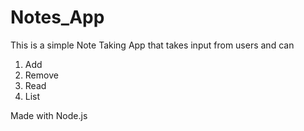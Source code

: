 # Notes_App
This is a simple Note Taking App that takes input from users and can
1. Add
2. Remove
3. Read
4. List 

Made with Node.js
